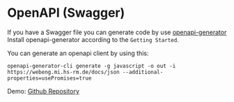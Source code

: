 # OpenAPI (Swagger)

If you have a Swagger file you can generate code by use [openapi-generator](https://openapi-generator.tech/)
Install openapi-generator according to the `Getting Started`.

You can generate an openapi client by using this:

```
openapi-generator-cli generate -g javascript -o out -i https://webeng.mi.hs-rm.de/docs/json --additional-properties=usePromises=true
```

Demo: [Github Repository](https://github.com/bykof/webengineering-openapi-demo)
